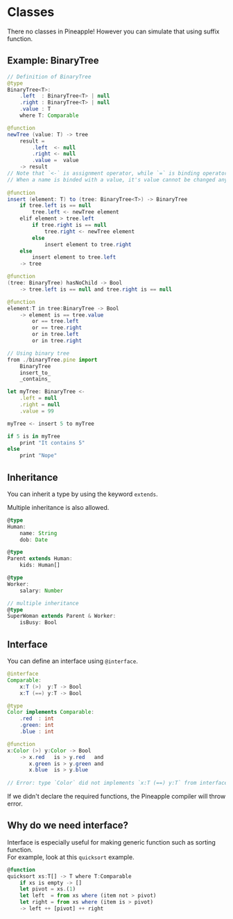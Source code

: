 # Classes
There no classes in Pineapple! However you can simulate that using suffix function.

## Example: BinaryTree
```java
// Definition of BinaryTree
@type 
BinaryTree<T>:
    .left  : BinaryTree<T> | null
    .right : BinaryTree<T> | null
    .value : T
    where T: Comparable

@function
newTree (value: T) -> tree
    result =
        .left  <- null
        .right <- null
        .value =  value
    -> result
// Note that `<-` is assignment operator, while `=` is binding operator.  
// When a name is binded with a value, it's value cannot be changed anymore
    
@function
insert (element: T) to (tree: BinaryTree<T>) -> BinaryTree
    if tree.left is == null
        tree.left <- newTree element
    elif element > tree.left
        if tree.right is == null
            tree.right <- newTree element
        else
            insert element to tree.right
    else 
        insert element to tree.left
    -> tree

@function
(tree: BinaryTree) hasNoChild -> Bool
    -> tree.left is == null and tree.right is == null

@function
element:T in tree:BinaryTree -> Bool
    -> element is == tree.value 
        or == tree.left 
        or == tree.right 
        or in tree.left 
        or in tree.right
```

```ts
// Using binary tree
from ./binaryTree.pine import 
    BinaryTree
    insert_to_
    _contains_

let myTree: BinaryTree <-
    .left = null
    .right = null
    .value = 99

myTree <- insert 5 to myTree

if 5 is in myTree
    print "It contains 5"
else 
    print "Nope"
```

## Inheritance
You can inherit a type by using the keyword `extends`.

Multiple inheritance is also allowed.
```ts
@type 
Human:
    name: String
    dob: Date

@type 
Parent extends Human:
    kids: Human[]

@type
Worker:
    salary: Number

// multiple inheritance
@type
SuperWoman extends Parent & Worker:
    isBusy: Bool

```

## Interface
You can define an interface using `@interface`.  
```java
@interface 
Comparable:
    x:T (>)  y:T -> Bool
    x:T (==) y:T -> Bool

@type
Color implements Comparable:
    .red  : int
    .green: int
    .blue : int

@function
x:Color (>) y:Color -> Bool
    -> x.red   is > y.red   and
       x.green is > y.green and
       x.blue  is > y.blue 
    
// Error: type `Color` did not implements `x:T (==) y:T` from interface `Comparable`
```
If we didn't declare the required functions, the Pineapple compiler will throw error.

## Why do we need interface?
Interface is especially useful for making generic function such as sorting function.  
For example, look at this `quicksort` example.

```js
@function
quicksort xs:T[] -> T where T:Comparable
    if xs is empty -> []
    let pivot = xs.(1)
    let left  = from xs where (item not > pivot)
    let right = from xs where (item is > pivot)
    -> left ++ [pivot] ++ right

```
